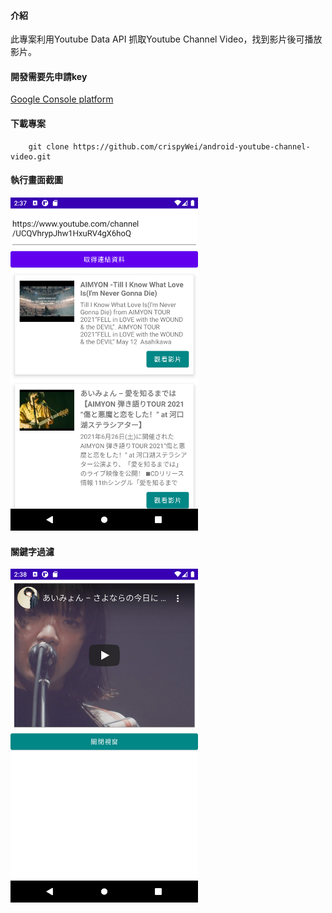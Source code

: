 #### 介紹

此專案利用Youtube Data API 抓取Youtube Channel Video，找到影片後可播放影片。

#### 開發需要先申請key
<a href="https://console.cloud.google.com/apis/dashboard">Google Console platform</a>

#### 下載專案
```
    git clone https://github.com/crispyWei/android-youtube-channel-video.git
```

#### 執行畫面截圖

<img src="/images/readme-image-1.png" alt="text" width="300"/>

#### 關鍵字過濾

<img src="/images/readme-image-2.png" alt="text" width="300"/>